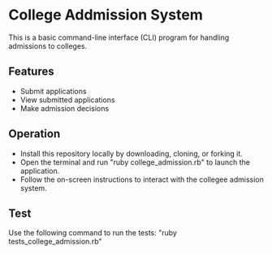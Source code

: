 # College Addmission System

This is a basic command-line interface (CLI) program for handling admissions to colleges.

## Features

- Submit applications
- View submitted applications
- Make admission decisions

## Operation

- Install this repository locally by downloading, cloning, or forking it.
- Open the terminal and run "ruby college_admission.rb" to launch the application.
- Follow the on-screen instructions to interact with the collegee admission system.

## Test

Use the following command to run the tests: "ruby tests_college_admission.rb"


